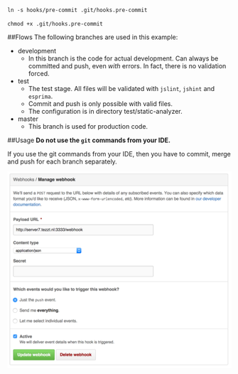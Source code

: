 

`ln -s hooks/pre-commit .git/hooks.pre-commit`

`chmod +x .git/hooks.pre-commit`


##Flows
The following branches are used in this example:
* development
  * In this branch is the code for actual development. Can always be committed and push, even _with_ errors. In fact, there is no validation forced.
* test
  * The test stage. All files will be validated with `jslint`, `jshint` and `esprima`.
  * Commit and push is only possible with valid files.
  * The configuration is in directory test/static-analyzer.
* master
  * This branch is used for production code.

##Usage
**Do not use the `git` commands from your IDE.**

If you use the git commands from your IDE, then you have to commit, merge and push for each branch separately.


![Github web configuration](https://raw.githubusercontent.com/theotheu/hook-test/master/assets/github-webhooks.png)




